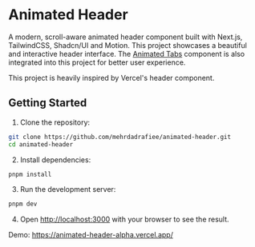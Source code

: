 # Animated Header

A modern, scroll-aware animated header component built with Next.js, TailwindCSS, Shadcn/UI and Motion. This project showcases a beautiful and interactive header interface. The [Animated Tabs](https://github.com/mehrdadrafiee/animated-tabs) component is also integrated into this project for better user experience.

This project is heavily inspired by Vercel's header component.

## Getting Started

1. Clone the repository:
```bash
git clone https://github.com/mehrdadrafiee/animated-header.git
cd animated-header
```

2. Install dependencies:
```bash
pnpm install
```

3. Run the development server:
```bash
pnpm dev
```

4. Open [http://localhost:3000](http://localhost:3000) with your browser to see the result.


Demo: https://animated-header-alpha.vercel.app/